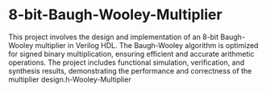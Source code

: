 # 8-bit-Baugh-Wooley-Multiplier
This project involves the design and implementation of an 8-bit Baugh-Wooley multiplier in Verilog HDL. The Baugh-Wooley algorithm is optimized for signed binary multiplication, ensuring efficient and accurate arithmetic operations. The project includes functional simulation, verification, and synthesis results, demonstrating the performance and correctness of the multiplier design.h-Wooley-Multiplier
